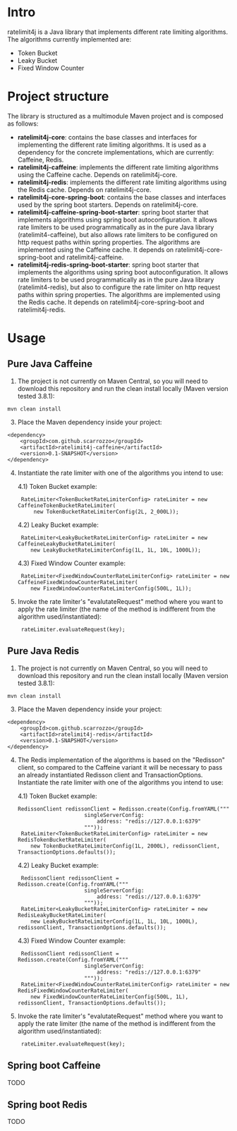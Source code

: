 # Intro
ratelimit4j is a Java library that implements different rate limiting algorithms.
The algorithms currently implemented are:
- Token Bucket
- Leaky Bucket
- Fixed Window Counter

# Project structure
The library is structured as a multimodule Maven project and is composed as follows:
- **ratelimit4j-core**: contains the base classes and interfaces for implementing the different rate limiting algorithms. It is used as a dependency for the concrete implementations, which are currently: Caffeine, Redis.
- **ratelimit4j-caffeine**: implements the different rate limiting algorithms using the Caffeine cache. Depends on ratelimit4j-core.
- **ratelimit4j-redis**: implements the different rate limiting algorithms using the Redis cache. Depends on ratelimit4j-core.
- **ratelimit4j-core-spring-boot**: contains the base classes and interfaces used by the spring boot starters. Depends on ratelimit4j-core.
- **ratelimit4j-caffeine-spring-boot-starter**: spring boot starter that implements algorithms using spring boot autoconfiguration. It allows rate limiters to be used programmatically as in the pure Java library (ratelimit4-caffeine), but also allows rate limiters to be configured on http request paths within spring properties. The algorithms are implemented using the Caffeine cache. It depends on ratelimit4j-core-spring-boot and ratelimit4j-caffeine.
- **ratelimit4j-redis-spring-boot-starter**: spring boot starter that implements the algorithms using spring boot autoconfiguration. It allows rate limiters to be used programmatically as in the pure Java library (ratelimit4-redis), but also to configure the rate limiter on http request paths within spring properties. The algorithms are implemented using the Redis cache. It depends on ratelimit4j-core-spring-boot and ratelimit4j-redis.

# Usage

## Pure Java Caffeine
1) The project is not currently on Maven Central, so you will need to download this repository and run the clean install locally (Maven version tested 3.8.1):
```
mvn clean install
```
3) Place the Maven dependency inside your project:
```
<dependency>
    <groupId>com.github.scarrozzo</groupId>
    <artifactId>ratelimit4j-caffeine</artifactId>
    <version>0.1-SNAPSHOT</version>
</dependency>
```
4) Instantiate the rate limiter with one of the algorithms you intend to use:
   
   4.1) Token Bucket example:
   ```
    RateLimiter<TokenBucketRateLimiterConfig> rateLimiter = new CaffeineTokenBucketRateLimiter(
        new TokenBucketRateLimiterConfig(2L, 2_000L));
   ```
   4.2) Leaky Bucket example:
   ```
    RateLimiter<LeakyBucketRateLimiterConfig> rateLimiter = new CaffeineLeakyBucketRateLimiter(
       new LeakyBucketRateLimiterConfig(1L, 1L, 10L, 1000L));
    ```
   4.3) Fixed Window Counter example:
   ```
    RateLimiter<FixedWindowCounterRateLimiterConfig> rateLimiter = new CaffeineFixedWindowCounterRateLimiter(
       new FixedWindowCounterRateLimiterConfig(500L, 1L));
   ```
5) Invoke the rate limiter's "evalutateRequest" method where you want to apply the rate limiter (the name of the method is indifferent from the algorithm used/instantiated):
    ```
     rateLimiter.evaluateRequest(key);
   ```

## Pure Java Redis
1) The project is not currently on Maven Central, so you will need to download this repository and run the clean install locally (Maven version tested 3.8.1):
```
mvn clean install
```
3) Place the Maven dependency inside your project:
```
<dependency>
    <groupId>com.github.scarrozzo</groupId>
    <artifactId>ratelimit4j-redis</artifactId>
    <version>0.1-SNAPSHOT</version>
</dependency>
```
4) The Redis implementation of the algorithms is based on the "Redisson" client, so compared to the Caffeine variant it will be necessary to pass an already instantiated Redisson client and TransactionOptions. Instantiate the rate limiter with one of the algorithms you intend to use:
   
   4.1) Token Bucket example:
   ```
   RedissonClient redissonClient = Redisson.create(Config.fromYAML("""
                        singleServerConfig:
                            address: "redis://127.0.0.1:6379"
                        """));
    RateLimiter<TokenBucketRateLimiterConfig> rateLimiter = new RedisTokenBucketRateLimiter(
       new TokenBucketRateLimiterConfig(1L, 2000L), redissonClient, TransactionOptions.defaults());
   ```
   4.2) Leaky Bucket example:
   ```
    RedissonClient redissonClient = Redisson.create(Config.fromYAML("""
                        singleServerConfig:
                            address: "redis://127.0.0.1:6379"
                        """));
    RateLimiter<LeakyBucketRateLimiterConfig> rateLimiter = new RedisLeakyBucketRateLimiter(
       new LeakyBucketRateLimiterConfig(1L, 1L, 10L, 1000L), redissonClient, TransactionOptions.defaults());
    ```
   4.3) Fixed Window Counter example:
   ```
    RedissonClient redissonClient = Redisson.create(Config.fromYAML("""
                        singleServerConfig:
                            address: "redis://127.0.0.1:6379"
                        """));
    RateLimiter<FixedWindowCounterRateLimiterConfig> rateLimiter = new RedisFixedWindowCounterRateLimiter(
       new FixedWindowCounterRateLimiterConfig(500L, 1L), redissonClient, TransactionOptions.defaults());
   ```
5) Invoke the rate limiter's "evalutateRequest" method where you want to apply the rate limiter (the name of the method is indifferent from the algorithm used/instantiated):
    ```
     rateLimiter.evaluateRequest(key);
   ```

## Spring boot Caffeine
TODO

## Spring boot Redis
TODO
